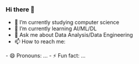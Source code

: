 ### Hi there 👋

<p>

- 🔭 I’m currently studying computer science
- 🌱 I’m currently learning AI/ML/DL
- 💬 Ask me about Data Analysis/Data Engineering 
- 📫 How to reach me: 
  <a href ="www.linkedin.com/in/jawher-ennaceur/">
   <img scr ="https://golflifenavigators.com/wp-content/uploads/2018/09/linkedin-logo.png"/>
 </a>
- 😄 Pronouns: ...
- ⚡ Fun fact: ...
</p>
